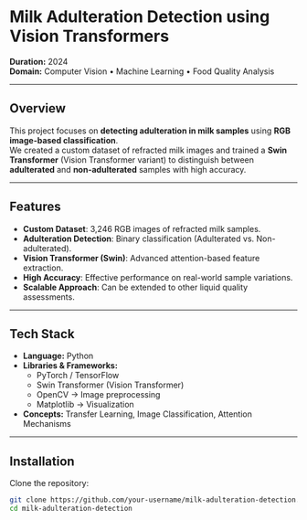 #  Milk Adulteration Detection using Vision Transformers

**Duration:** 2024  
**Domain:** Computer Vision • Machine Learning • Food Quality Analysis  

---

## Overview
This project focuses on **detecting adulteration in milk samples** using **RGB image-based classification**.  
We created a custom dataset of refracted milk images and trained a **Swin Transformer** (Vision Transformer variant) to distinguish between **adulterated** and **non-adulterated** samples with high accuracy.

---

##  Features
-  **Custom Dataset**: 3,246 RGB images of refracted milk samples.  
-  **Adulteration Detection**: Binary classification (Adulterated vs. Non-adulterated).  
-  **Vision Transformer (Swin)**: Advanced attention-based feature extraction.  
-  **High Accuracy**: Effective performance on real-world sample variations.  
-  **Scalable Approach**: Can be extended to other liquid quality assessments.  

---

##  Tech Stack
- **Language:** Python  
- **Libraries & Frameworks:**  
  - PyTorch / TensorFlow  
  - Swin Transformer (Vision Transformer)  
  - OpenCV → Image preprocessing  
  - Matplotlib → Visualization  
- **Concepts:** Transfer Learning, Image Classification, Attention Mechanisms  

---

##  Installation
Clone the repository:
```bash
git clone https://github.com/your-username/milk-adulteration-detection.git
cd milk-adulteration-detection
